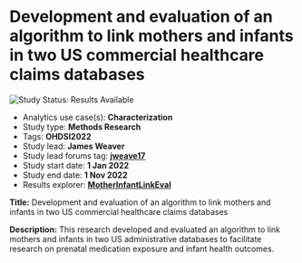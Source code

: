 Development and evaluation of an algorithm to link mothers and infants in two US commercial healthcare claims databases
=============

<img src="https://img.shields.io/badge/Study%20Status-Results%20Available-yellow.svg" alt="Study Status: Results Available">

-   Analytics use case(s): **Characterization**
-   Study type: **Methods Research**
-   Tags: **OHDSI2022**
-   Study lead: **James Weaver**
-   Study lead forums tag: [**jweave17**](https://forums.ohdsi.org/u/jweave17/)
-   Study start date: **1 Jan 2022**
-   Study end date: **1 Nov 2022**
-   Results explorer: [**MotherInfantLinkEval**](https://data.ohdsi.org/MotherInfantLinkEval/)

**Title:** Development and evaluation of an algorithm to link mothers and infants in two US commercial healthcare claims databases

**Description:** This research developed and evaluated an algorithm to link mothers and infants in two US administrative databases to facilitate research on prenatal medication exposure and infant health outcomes.